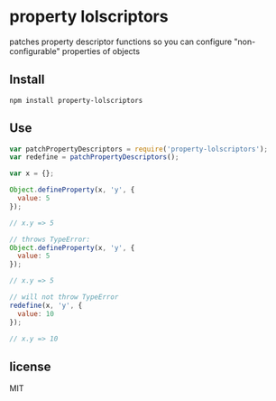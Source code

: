 # property lolscriptors

patches property descriptor functions so you can configure "non-configurable" properties of objects


## Install

```shell
npm install property-lolscriptors
```


## Use

```javascript
var patchPropertyDescriptors = require('property-lolscriptors');
var redefine = patchPropertyDescriptors();

var x = {};

Object.defineProperty(x, 'y', {
  value: 5
});

// x.y => 5

// throws TypeError:
Object.defineProperty(x, 'y', {
  value: 5
});

// x.y => 5

// will not throw TypeError
redefine(x, 'y', {
  value: 10
});

// x.y => 10
```


## license
MIT
